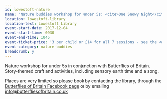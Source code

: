 ```yaml
---
id: lowestoft-nature
name: "Nature buddies workshop for under 5s: <cite>One Snowy Night</cite>"
location: lowestoft-library
location-text: Lowestoft Library
event-start-date: 2017-12-04
event-start-time: 0930
event-end-time: 1045
event-ticket-price: '3 per child or £14 for all 7 sessions - see the <a href="/libraries/lowestoft-library">Lowestoft Library page</a> for all dates.'
event-category: nature-buddies
breadcrumb: y
---
```


Nature workshop for under 5s in conjunction with Butterflies of Britain. Story-themed craft and activities, including sensory earth time and a song.

Places are very limited so please book by contacting the library, through the [Butterflies of Britain Facebook page](https://www.facebook.com/butterflyeducation/?fref=ts) or by emailing info@butterfliesofbritain.co.uk
